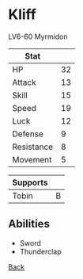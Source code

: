 # Kliff

LV6-60 Myrmidon

| Stat       | <!-- --> |
| ---------- | -------- |
| HP         | 32       |
| Attack     | 13       |
| Skill      | 15       |
| Speed      | 19       |
| Luck       | 12       |
| Defense    | 9        |
| Resistance | 8        |
| Movement   | 5        |

| Supports | <!-- --> |
| -------- | -------- |
| Tobin    | B        |

## Abilities

- Sword
- Thunderclap

[Back](../README.md)
